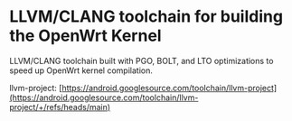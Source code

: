 # LLVM/CLANG toolchain for building the OpenWrt Kernel

LLVM/CLANG toolchain built with PGO, BOLT, and LTO optimizations to speed up OpenWrt kernel compilation.

llvm-project: [https://android.googlesource.com/toolchain/llvm-project](https://android.googlesource.com/toolchain/llvm-project/+/refs/heads/main)

